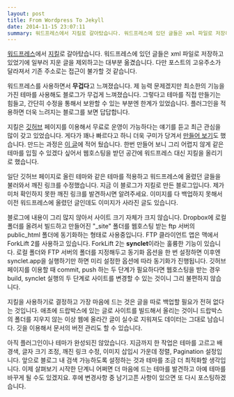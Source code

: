 ```yaml
---
layout: post
title: From Wordpress To Jekyll
date: 2014-11-15 23:07:11
summary: 워드프레스에서 지킬로 갈아탔습니다. 워드프레스에 있던 글들은 xml 파일로 저장하고 있었기에 일부러 지운 글을 제외하고는 대부분 옮겼습니다. 다만 포스트의 고유주소가 달라져서 기존 주소로는 접근이 불가할 것 같습니다.
---
```

[워드프레스][7332-0001]에서 [지킬](http://jekyllrb.com/)로 갈아탔습니다. 워드프레스에 있던 글들은 xml 파일로 저장하고 있었기에 일부러 지운 글을 제외하고는 대부분 옮겼습니다. 다만 포스트의 고유주소가 달라져서 기존 주소로는 접근이 불가할 것 같습니다.

워드프레스를 사용하면서 **무겁다**고 느껴졌습니다. 제 능력 문제겠지만 최소한의 기능을 가진 테마를 사용해도 블로그가 무겁게 느껴졌습니다. 그렇다고 테마를 직접 만들기는 힘들고, 간단히 수정을 통해서 보완할 수 있는 부분엔 한계가 있었습니다. 플러그인을 적용하면 더욱 느려지는 블로그를 보면 답답합니다.

지킬은 [깃허브](https://github.com/) 페이지를 이용해서 무료로 운영이 가능하다는 얘기를 듣고 최근 관심을 많이 갖고 있었습니다. 게다가 꽤나 빠르다고 하니 더욱 구미가 당겨서 [만들어 보기](https://halryang.github.io)도 했습니다. 만드는 과정은 [이 글](http://halryang.github.io/2014/10/17/Start-Blogging-With-Jekyll/ "GitHub pages를 이용하여 Jekyll Blog를 만들자 – Halryang's Jekyll blog")에 적어 뒀습니다. 한번 만들어 보니 그리 어렵지 않게 같은 테마를 입힐 수 있겠다 싶어서 웹호스팅을 받던 공간에 워드프레스 대신 지킬을 올리기로 했습니다.

일단 깃허브 페이지로 올린 테마와 같은 테마를 적용하고 워드프레스에 올렸던 글들을 불러와서 깨진 링크를 수정했습니다. 지금 이 블로그가 지킬로 만든 블로그입니다. 제가 미처 확인하지 못한 깨진 링크를 발견하시면 알려주세요. 이미지를 다 백업하지 못해서 이전 워드프레스에 올렸던 글인데도 이미지가 사라진 글도 있습니다.

블로그에 내용이 그리 많지 않아서 사이트 크기 자체가 크지 않습니다. Dropbox에 로컬 폴더를 올려서 빌드하고 만들어진 "_site" 폴더를 웹호스팅 받는 ftp 서버의 public_html 폴더에 동기화하는 형태로 사용중입니다. FTP 클라이언트 앱은 맥에서 ForkLift 2를 사용하고 있습니다. ForkLift 2는 **synclet**이라는 훌륭한 기능이 있습니다. 로컬 폴더와 FTP 서버의 폴더를 지정해두고 동기화 옵션을 한 번 설정하면 이후엔 synclet.app을 실행하기만 하면 미리 설정한 옵션에 따라 동기화가 진행됩니다. 깃허브 페이지를 이용할 때 commit, push 하는 두 단계가 필요하다면 웹호스팅을 받는 경우 build, synclet 실행의 두 단계로 사이트를 변경할 수 있는 것이니 그리 불편하지 않습니다.

지킬을 사용하기로 결정하고 가장 마음에 드는 것은 글을 따로 백업할 필요가 전혀 없다는 것입니다. 애초에 드랍박스에 있는 글로 사이트를 빌드해서 올리는 것이니 드랍박스의 폴더를 지우지 않는 이상 웹에 올라간 글이 실수로 지워져도 데이터는 그대로 남습니다. 깃을 이용해서 문서의 버전 관리도 할 수 있습니다.

아직 플러그인이나 테마가 완성되진 않았습니다. 지금까지 한 작업은 테마를 고르고 배경색, 글자 크기 조정, 깨진 링크 수정, 이미지 삽입시 가운데 정렬, Pagination 설정입니다. 앞으로 블로그 내 검색 가능하도록 설정하는 것과 테마를 조금 더 최적화할 생각입니다. 이제 살펴보기 시작한 단계니 어쩌면 더 마음에 드는 테마를 발견하고 아예 테마를 바꾸게 될 수도 있겠지요. 후에 변경사항 중 남기고픈 사항이 있으면 또 다시 포스팅하겠습니다.

[7332-0001]: https://ko.wordpress.org/